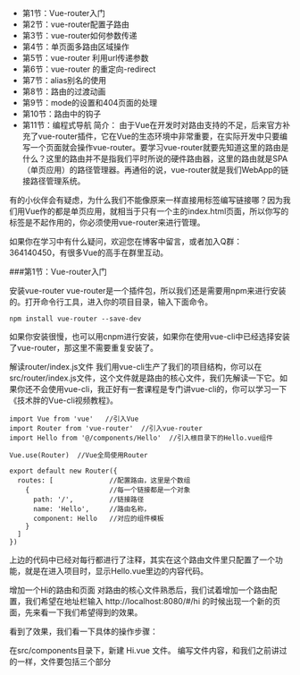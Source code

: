 

- 第1节：Vue-router入门
- 第2节：vue-router配置子路由
- 第3节：vue-router如何参数传递
- 第4节：单页面多路由区域操作
- 第5节：vue-router 利用url传递参数
- 第6节：vue-router 的重定向-redirect
- 第7节：alias别名的使用
- 第8节：路由的过渡动画
- 第9节：mode的设置和404页面的处理
- 第10节：路由中的钩子
- 第11节：编程式导航
简介：
由于Vue在开发时对路由支持的不足，后来官方补充了vue-router插件，它在Vue的生态环境中非常重要，在实际开发中只要编写一个页面就会操作vue-router。要学习vue-router就要先知道这里的路由是什么？这里的路由并不是指我们平时所说的硬件路由器，这里的路由就是SPA（单页应用）的路径管理器。再通俗的说，vue-router就是我们WebApp的链接路径管理系统。

有的小伙伴会有疑虑，为什么我们不能像原来一样直接用<a></a>标签编写链接哪？因为我们用Vue作的都是单页应用，就相当于只有一个主的index.html页面，所以你写的<a></a>标签是不起作用的，你必须使用vue-router来进行管理。

如果你在学习中有什么疑问，欢迎您在博客中留言，或者加入Q群：364140450，有很多Vue的高手在群里互动。


 

###第1节：Vue-router入门

安装vue-router
vue-router是一个插件包，所以我们还是需要用npm来进行安装的。打开命令行工具，进入你的项目目录，输入下面命令。

```
npm install vue-router --save-dev
```
如果你安装很慢，也可以用cnpm进行安装，如果你在使用vue-cli中已经选择安装了vue-router，那这里不需要重复安装了。

解读router/index.js文件
我们用vue-cli生产了我们的项目结构，你可以在src/router/index.js文件，这个文件就是路由的核心文件，我们先解读一下它。如果你还不会使用vue-cli，我正好有一套课程是专门讲vue-cli的，你可以学习一下《技术胖的Vue-cli视频教程》。


```
import Vue from 'vue'   //引入Vue
import Router from 'vue-router'  //引入vue-router
import Hello from '@/components/Hello'  //引入根目录下的Hello.vue组件
 
Vue.use(Router)  //Vue全局使用Router
 
export default new Router({
  routes: [              //配置路由，这里是个数组
    {                    //每一个链接都是一个对象
      path: '/',         //链接路径
      name: 'Hello',     //路由名称，
      component: Hello   //对应的组件模板
    }
  ]
})
```
上边的代码中已经对每行都进行了注释，其实在这个路由文件里只配置了一个功能，就是在进入项目时，显示Hello.vue里边的内容代码。

增加一个Hi的路由和页面
对路由的核心文件熟悉后，我们试着增加一个路由配置，我们希望在地址栏输入  http://localhost:8080/#/hi   的时候出现一个新的页面，先来看一下我们希望得到的效果。



看到了效果，我们看一下具体的操作步骤：

在src/components目录下，新建 Hi.vue 文件。
编写文件内容，和我们之前讲过的一样，文件要包括三个部分<template><script>和<style>。文件很简单，只是打印一句话。

```
<template>
  <div class="hello">
    <h1>{{ msg }}</h1>
  </div>
</template>
 
<script>
export default {
  name: 'hi',
  data () {
    return {
      msg: 'Hi, I am JSPang'
    }
  }
}
</script>
 
 
<style scoped>
 
</style>
```

引入 Hi组件：我们在router/index.js文件的上边引入Hi组件

```
import Hi from '@/components/Hi'
```

增加路由配置：在router/index.js文件的routes[]数组中，新增加一个对象，代码如下。
```
{
  path:'/hi',
  name:'Hi',
  component:Hi
}
```
通过上面的配置已经可以增加一个新的页面了。是不是觉的自己的Vue功力一下子就提升了一个档次。为了方便小伙伴查看，贴出现在的路由配置文件:
```
import Vue from 'vue'   //引入Vue
import Router from 'vue-router'  //引入vue-router
import Hello from '@/components/Hello'  //引入根目录下的Hello.vue组件
import Hi from '@/components/Hi' 
 
Vue.use(Router)  //Vue全局使用Router
 
export default new Router({
  routes: [              //配置路由，这里是个数组
    {                    //每一个链接都是一个对象
      path: '/',         //链接路径
      name: 'Hello',     //路由名称，
      component: Hello   //对应的组件模板
    },{
      path:'/hi',
      name:'Hi',
      component:Hi
    }
  ]
})
```
router-link制作导航
现在通过在地址栏改变字符串地址，已经可以实现页面内容的变化了。这并不满足需求，我们需要的是在页面上有个像样的导航链接，我们只要点击就可以实现页面内容的变化。制作链接需要<router-link>标签，我们先来看一下它的语法。


```
 <router-link to="/">[显示字段]</router-link>
```
to：是我们的导航路径，要填写的是你在router/index.js文件里配置的path值，如果要导航到默认首页，只需要写成  to=”/”  ，
[显示字段] ：就是我们要显示给用户的导航名称，比如首页  新闻页。
明白了router-link的基本语法，我们在 src/App.vue文件中的template里加入下面代码，实现导航。


```
<p>导航 ：
   <router-link to="/">首页</router-link>
   <router-link to="/hi">Hi页面</router-link>
</p>
```
现在我们访问页面，发现已经多出了导航。



总结：这节课我们在vue-cli的构建下对vue-router有了一个基本的了解，学会了vue-router的核心文件的基本结构，学会了如何添加一个新的模板页面，还学会了用<router-link>标签设置导航。在这里我必须要再强调一遍，路由是Vue中最重点的内容，你必须完全掌握学会。你可以先听一遍视频教程，然后跟着文字教程来作你的练习。一步一个脚印，我们都会成为Vue大神的，小伙伴们加油了！！！

###第2节：vue-router配置子路由

我们上节课初步了解Vue-router的初步知识，也学会了基本的跳转，那我们这节课学习一下子菜单的路由方式，也叫子路由。子路由的情况一般用在一个页面有他的基础模版，然后它下面的页面都隶属于这个模版，只是部分改变样式。我们接着第一节课的实例，在Hi页面的下面新建两个子页面，分别是 “Hi页面1” 和 “Hi页面2”，来实现子路由。

一、改造App.vue的导航代码
我们需要先改造app.vue的导航代码，来实现基本的导航功能。我们用<router-link>标签增加了两个新的导航链接。

App.vue代码

```
<p>导航 ：
      <router-link to="/">首页</router-link> | 
      <router-link to="/hi">Hi页面</router-link> |
      <router-link to="/hi/hi1">-Hi页面1</router-link> |
      <router-link to="/hi/hi2">-Hi页面2</router-link>
</p>
```
这时候我们再访问主页的时候导航栏就发生了变化。多出了两个自导航：Hi页面1  和 Hi页面2



二、改写components/Hi.vue页面
把Hi.vue改成一个通用的模板，加入<router-view>标签，给子模板提供插入位置。“Hi页面1”   和 “Hi页面2”  都相当于“Hi页面”的子页面，有点想继承关系。我们在“Hi页面”里加入<router-view>标签。

components/Hi.vue,就是第5行的代码，其他代码不变。

```
<template>
  <div class="hello">
    <h1>{{ msg }}</h1>
 
    <router-view class="aaa"></router-view>
  </div>
</template>
 
<script>
export default {
  name: 'hi',
  data () {
    return {
      msg: 'Hi, I am JSPang'
    }
  }
}
</script>
<style scoped>
 
</style>
```
三、在components目录下新建两个组件模板 Hi1.vue 和 Hi2.vue
新建的模板和Hi.vue没有太多的差别，知识改变了data中message的值，也就是输出的结果不太一样了。

Hi1.vue

```
<template>
  <div class="hello">
    <h1>{{ msg }}</h1>
  </div>
</template>
<script>
export default {
  name: 'hi',
  data () {
    return {
      msg: 'Hi, I am Hi1!'
    }
  }
}
</script>
<style scoped>
 
</style>
```
Hi2.vue


```
<template>
  <div class="hello">
    <h1>{{ msg }}</h1>
  </div>
</template>
<script>
export default {
  name: 'hi',
  data () {
    return {
      msg: 'Hi, I am Hi2'
    }
  }
}
</script>
<style scoped>
</style>
```
四、修改router/index.js代码
我们现在导航有了，母模板和子模板也有了，只要改变我们的路由配置文件就可以了。子路由的写法是在原有的路由配置下加入children字段。


```
children:[
{path:'/',component:xxx},
{path:'xx',component:xxx},
]
```
children字段后边跟的是个数组，数组里和其他配置路由基本相同，需要配置path和component。具体看一下这个子路由的配置写法。

```
import Vue from 'vue'   
import Router from 'vue-router'  
import Hello from '@/components/Hello'  
import Hi from '@/components/Hi' 
import Hi1 from '@/components/Hi1' 
import Hi2 from '@/components/Hi2' 
 
Vue.use(Router) 
 
export default new Router({
  routes: [             
    {                    
      path: '/',        
      name: 'Hello',     
      component: Hello   
    },{
      path:'/hi',
      component:Hi,
      children:[
        {path:'/',component:Hi},
        {path:'hi1',component:Hi1},
        {path:'hi2',component:Hi2},
      ]
    }
  ]
})
```
需要注意的是，在配置路由文件前，需要先用import引入Hi1和Hi2。

总结：
这节课学的内容在路由配置里经常用到，比如我们作一个购物模块，购物模块里有很多相同的元素，我们就会利用这种子路由的形式，先定一个父页面，然后再修改子页面。希望这节课对你有帮助，其实子路由的步骤还是有些繁琐的，所以希望你们多练习几遍，能够完全掌握。

###3节：vue-router如何参数传递

新的项目开始了，工作量很大，所以更新会比较慢，希望小伙伴们多多包涵。

开发中，参数的传递是个最基本的业务需求。通过URL地址来传递参数是一个形式，这节课我们就看看vue-router为我们提供了那些传递参数的功能。我们先想象一个基本需求，就是在我们点击导航菜单时，跳转页面上能显示出当前页面的路径，来告诉用户你想在所看的页面位置（类似于面包屑导航）。

一、用name传递参数
前两节课一直出现name的选项，但是我们都没有讲，这节课我们讲name的一种作用，传递参数。接着上节课的程序继续编写。

两步完成用name传值并显示在模板里：

在路由文件src/router/index.js里配置name属性。

```
 routes: [
    {
      path: '/',
      name: 'Hello',
      component: Hello
    }
 ]
 ```
模板里(src/App.vue)用$router.name的形势接收，比如直接在模板中显示：

```
<p>{{ $router.name}}</p>
```
 
二、通过<router-link> 标签中的to传参
也许你也会觉的上边的传参很不正规，也不方便，其实我们多数传参是不用name进行传参的，我们用<router-link>标签中的to属性进行传参，需要您注意的是这里的to要进行一个绑定，写成:to。先来看一下这种传参方法的基本语法：


```
<router-link :to="{name:xxx,params:{key:value}}">valueString</router-link>
v
这里的to前边是带冒号的，然后后边跟的是一个对象形势的字符串.

name：就是我们在路由配置文件中起的name值。
params：就是我们要传的参数，它也是对象形势，在对象里可以传递多个值。
了解基本的语法后，我们改造一下我们的src/App.vue里的<router-link>标签,我们把hi1页面的<router-link>进行修改。


```
 <router-link :to="{name:'hi1',params:{username:'jspang'}}">Hi页面1</router-link>
```
把src/reouter/index.js文件里给hi1配置的路由起个name,就叫hi1.


```
 {path:'/hi1',name:'hi1',component:Hi1},
```
最后在模板里(src/components/Hi1.vue)用$route.params.username进行接收.


```
{{$route.params.username}}
```
总结：
今天我们学习了两种传参的方法，一般会使用第二种方法。我们通过学习也知道了name的用途，一种作用是传参，一种作用是在传参时起到名称作用。传参的操作在实际开发中是基本的需求，我们一定要掌握好啊。

###第4节：单页面多路由区域操作

致歉：对不起大家，一周没有更新课程，因为公司开始了一个新项目，人手比较少，所以一直处于高压下工作，回家后什么都不想干，只想躺在床上闭目养神听会音乐。今天休息，我才有时间上博客逛一下，开始继续更新。

这节课我们讲“单页面多路由区域操作”，实际需求是这样的，在一个页面里我们有2个以上<router-view>区域，我们通过配置路由的js文件，来操作这些区域的内容。例如我们在src/App.vue里加上两个<router-view>标签。我们用vue-cli建立了新的项目，并打开了src目录下的App.vue文件，在<router-view>下面新写了两行<router-view>标签,并加入了些CSS样式。


```
 <router-view ></router-view>
 <router-view name="left" style="float:left;width:50%;background-color:#ccc;height:300px;"></router-view>
 <router-view name="right" style="float:right;width:50%;background-color:#c0c;height:300px;"></router-view>
```
现在的页面中有了三个<router-view>标签，也就是说我们需要在路由里配置这三个区域，配置主要是在components字段里进行。

```
import Vue from 'vue'
import Router from 'vue-router'
import Hello from '@/components/Hello'
import Hi1 from '@/components/Hi1'
import Hi2 from '@/components/Hi2'
 
Vue.use(Router)
 
export default new Router({
  routes: [
    {
      path: '/',
      components: {
        default:Hello,
        left:Hi1,
        right:Hi2
      }
    },{
      path: '/Hi',
      components: {
        default:Hello,
        left:Hi2,
        right:Hi1
      }
    }
 
  ]
})
```
上边的代码我们编写了两个路径，一个是默认的‘/’，另一个是’/Hi’.在两个路径下的components里面，我们对三个区域都定义了显示内容。

定义好后，我们需要在component文件夹下，新建Hi1.vue和Hi2.vue页面就可以了。

Hi1.vue

```
<template>
    <div>
        <h2>{{ msg }}</h2> 
    </div>
</template>
 
<script>
export default {
  name: 'hi1',
  data () {
    return {
      msg: 'I am Hi1 page.'
    }
  }
}
</script>
```
Hi2.vue


```
<template>
    <div>
        <h2>{{ msg }}</h2>
    </div>
</template>
 
<script>
export default {
  name: 'hi2',
  data () {
    return {
      msg: 'I am Hi2 page.'
    }
  }
}
</script>
```
最后在App.vue中配置我们的<router-link>就可以了


```
<router-link to="/">首页</router-link> | 
<router-link to="/hi">Hi页面</router-link> |
```
###第5节：vue-router 利用url传递参数

我们在第3节虽然已经学会传递参数，但是我们这些老程序员的情怀还是利用url来传值，因为我们以前在前后端没有分开开发的时候，经常这样做。在实际开发也是有很多用URL传值的需求，比如我们在新闻列表中有很多新闻标题整齐的排列，我们需要点击每个新闻标题打开不同的新闻内容，这时在跳转路由时跟上新闻编号就十分实用。

:冒号的形式传递参数
我们可以在理由配置文件里以:冒号的形式传递参数，这就是对参数的绑定。

在配置文件里以冒号的形式设置参数。我们在/src/router/index.js文件里配置路由。

```
{
    path:'/params/:newsId/:newsTitle',
     component:Params
}
```
我们需要传递参数是新闻ID（newsId）和新闻标题（newsTitle）.所以我们在路由配置文件里制定了这两个值。
在src/components目录下建立我们params.vue组件，也可以说是页面。我们在页面里输出了url传递的的新闻ID和新闻标题。

```
<template>
    <div>
        <h2>{{ msg }}</h2>
        <p>新闻ID：{{ $route.params.newsId}}</p>
        <p>新闻标题：{{ $route.params.newsTitle}}</p>
    </div>
</template>
 
<script>
export default {
  name: 'params',
  data () {
    return {
      msg: 'params page'
    }
  }
}
</script>
```
在App.vue文件里加入我们的<router-view>标签。这时候我们可以直接利用url传值了。
```
<router-link to="/params/198/jspang website is very good">params</router-link> |
```
我们已经实现了以url方式进行传值，这在实际开发中经常使用，必须完全了解。我希望你看完视频后或者学完文章后能多练习两边，并在实际项目中充分使用。

正则表达式在URL传值中的应用
上边的例子，我们传递了新闻编号，现在需求升级了，我们希望我们传递的新闻ID只能是数字的形式，这时候我们就需要在传递时有个基本的类型判断，vue是支持正则的。

加入正则需要在路由配置文件里（/src/router/index.js）以圆括号的形式加入。


```
path:'/params/:newsId(\\d+)/:newsTitle',
```
加入了正则，我们再传递数字之外的其他参数，params.vue组件就没有办法接收到。


###第6节：vue-router 的重定向-redirect

开发中有时候我们虽然设置的路径不一致，但是我们希望跳转到同一个页面，或者说是打开同一个组件。这时候我们就用到了路由的重新定向redirect参数。

redirect基本重定向
我们只要在路由配置文件中（/src/router/index.js）把原来的component换成redirect参数就可以了。我们来看一个简单的配置。

```
export default new Router({
  routes: [
    {
      path: '/',
      component: Hello
    },{
      path:'/params/:newsId(\\d+)/:newsTitle',
      component:Params
    },{
      path:'/goback',
      redirect:'/'
    }
 
  ]
})
```
这里我们设置了goback路由，但是它并没有配置任何component（组件），而是直接redirect到path:’/’下了，这就是一个简单的重新定向。

重定向时传递参数
我们已经学会了通过url来传递参数，那我们重定向时如果也需要传递参数怎么办？其实vue也已经为我们设置好了，我们只需要在ridirect后边的参数里复制重定向路径的path参数就可以了。可能你看的有点晕，我们来看一段代码：


```
{
  path:'/params/:newsId(\\d+)/:newsTitle',
  component:Params
},{
  path:'/goParams/:newsId(\\d+)/:newsTitle',
  redirect:'/params/:newsId(\\d+)/:newsTitle'
}
```
已经有了一个params路由配置，我们在设置一个goParams的路由重定向，并传递了参数。这时候我们的路由参数就可以传递给params.vue组件了。参数接收方法和正常的路由接收方法一样。


###第7节：alias别名的使用

上节学习了路由的重定向，我相信大家已经可以熟练使用redirect进行重定向了。使用alias别名的形式，我们也可以实现类似重定向的效果。

1.首先我们在路由配置文件里（/src/router/index.js），给上节课的Home路径起一个别名，jspang。


```
{
    path: '/hi1',
    component: Hi1,
    alias:'/jspang'
 }
 ```
2.配置我们的<router-link>，起过别名之后，可以直接使用<router-link>标签里的to属性，进行重新定向。


```
<router-link to="/jspang">jspang</router-link>
```
redirect和alias的区别
redirect：仔细观察URL，redirect是直接改变了url的值，把url变成了真实的path路径。
alias：URL路径没有别改变，这种情况更友好，让用户知道自己访问的路径，只是改变了<router-view>中的内容。
填个小坑：

别名请不要用在path为’/’中，如下代码的别名是不起作用的。
```
{
  path: '/',
  component: Hello,
  alias:'/home'
}
```
在实际项目中我们遇到了这样的坑，开始以为是自己的代码写的有问题，找了两个小时作用。后来发现不是代码问题，只是vue不支持这样使用。我们犯过错误，踩过了坑，希望大家就不要踩了。


###第8节：路由的过渡动画

在开发中有一种需求叫高端、大气、上档次。所以作为一个大前端有责任让你的程序开起来更酷炫。可以在页面切换时我们加入一些动画效果，提升我们程序的动效设计。这节课我们就学习一下路由的过渡动画效果制作。

<transition>标签
想让路由有过渡动画，需要在<router-view>标签的外部添加<transition>标签，标签还需要一个name属性。

```
<transition name="fade">
  <router-view ></router-view>
</transition>
```

我们在/src/App.vue文件里添加了<transition>标签，并给标签起了一个名字叫fade。

####css过渡类名：
组件过渡过程中，会有四个CSS类名进行切换，这四个类名与transition的name属性有关，比如name=”fade”,会有如下四个CSS类名：

######fade-enter:进入过渡的开始状态，元素被插入时生效，只应用一帧后立刻删除。
#####fade-enter-active:进入过渡的结束状态，元素被插入时就生效，在过渡过程完成后移除。
######fade-leave:离开过渡的开始状态，元素被删除时触发，只应用一帧后立刻删除。
#####fade-leave-active:离开过渡的结束状态，元素被删除时生效，离开过渡完成后被删除。
从上面四个类名可以看出，fade-enter-active和fade-leave-active在整个进入或离开过程中都有效，所以CSS的transition属性在这两个类下进行设置。

那我们就在App.vue页面里加入四种CSS样式效果，并利用CSS3的transition属性控制动画的具体效果。代码如下：
```
.fade-enter {
  opacity:0;
}
.fade-leave{
  opacity:1;
}
.fade-enter-active{
  transition:opacity .5s;
}
.fade-leave-active{
  opacity:0;
  transition:opacity .5s;
}
```
上边的代码设置了改变透明度的动画过渡效果，但是默认的mode模式in-out模式，这并不是我们想要的。下面我们学一下mode模式。

过渡模式mode：
in-out:新元素先进入过渡，完成之后当前元素过渡离开。
out-in:当前元素先进行过渡离开，离开完成后新元素过渡进入。
这节课只能算是一个简单的过渡入门，教会大家原理，如果想做出实用酷炫的过渡效果，你需要有较强的动画制作能力，我们下节课继续学习动画的知识。


###第9节：mode的设置和404页面的处理

在学习过渡效果的时候，我们学了mode的设置，但是在路由的属性中还有一个mode。这节课我们就学习一下另一个mode模式和404页面的设置。

mode的两个值
histroy:当你使用 history 模式时，URL 就像正常的 url，例如 http://jsapng.com/lms/，也好看！
hash:默认’hash’值，但是hash看起来就像无意义的字符排列，不太好看也不符合我们一般的网址浏览习惯。
具体的效果我在视频中会有所掩饰，不理解的小伙伴可以到视频中进行查看。

404页面的设置：
用户会经常输错页面，当用户输错页面时，我们希望给他一个友好的提示，为此美工都会设计一个漂亮的页面，这个页面就是我们常说的404页面。vue-router也为我们提供了这样的机制.

1.设置我们的路由配置文件（/src/router/index.js）：


```
{
   path:'*',
   component:Error
}
```
这里的path:’*’就是找不到页面时的配置，component是我们新建的一个Error.vue的文件。

2.新建404页面：

在/src/components/文件夹下新建一个Error.vue的文件。简单输入一些有关错误页面的内容。


```
<template>
    <div>
        <h2>{{ msg }}</h2>
    </div>
</template>
<script>
export default {
  data () {
    return {
      msg: 'Error:404'
    }
  }
}
</script>
```
3.我们在用<router-link>瞎写一个标签的路径。


```
 <router-link to="/bbbbbb">我是瞎写的</router-link> |
```
预览一下我们现在的结果，就已经实现404页面的效果。


###第10节：路由中的钩子

我们知道一个组件从进入到销毁有很多的钩子函数，同样在路由中也设置了钩子函数。路由的钩子选项可以写在路由配置文件中，也可以写在我们的组件模板中。我们这节课就介绍这两种钩子函数的写法。

路由配置文件中的钩子函数
我们可以直接在路由配置文件（/src/router/index.js）中写钩子函数。但是在路由文件中我们只能写一个beforeEnter,就是在进入此路由配置时。先来看一段具体的代码：

```
{
      path:'/params/:newsId(\\d+)/:newsTitle',
      component:Params,
      beforeEnter:(to,from,next)=>{
        console.log('我进入了params模板');
        console.log(to);
        console.log(from);
        next();
},
```
我们在params路由里配置了bdforeEnter得钩子函数，函数我们采用了ES6的箭头函数，需要传递三个参数。我们并在箭头函数中打印了to和from函数。具体打印内容可以在控制台查看object。

三个参数：

to:路由将要跳转的路径信息，信息是包含在对像里边的。
from:路径跳转前的路径信息，也是一个对象的形式。
next:路由的控制参数，常用的有next(true)和next(false)。
写在模板中的钩子函数
在配置文件中的钩子函数，只有一个钩子-beforeEnter，如果我们写在模板中就可以有两个钩子函数可以使用：

beforeRouteEnter：在路由进入前的钩子函数。
beforeRouteLeave：在路由离开前的钩子函数。
```
export default {
  name: 'params',
  data () {
    return {
      msg: 'params page'
    }
  },
  beforeRouteEnter:(to,from,next)=>{
    console.log("准备进入路由模板");
    next();
  },
  beforeRouteLeave: (to, from, next) => {
    console.log("准备离开路由模板");
    next();
  }
}
</script>
```
这是我们写在params.vue模板里的路由钩子函数。它可以监控到路由的进入和路由的离开，也可以轻易的读出to和from的值。


###第11节：编程式导航

这是这篇文章的最后一节，前10节课的导航都是用<router-link>标签或者直接操作地址栏的形式完成的，那如果在业务逻辑代码中需要跳转页面我们如何操作？这就是我们要说的编程式导航，顾名思义，就是在业务逻辑代码中实现导航。

this.$router.go(-1) 和 this.$router.go(1)
这两个编程式导航的意思是后退和前进，功能跟我们浏览器上的后退和前进按钮一样，这在业务逻辑中经常用到。比如条件不满足时，我们需要后退。
router.go(-1)代表着后退，我们可以让我们的导航进行后退，并且我们的地址栏也是有所变化的。
1.我们先在app.vue文件里加入一个按钮，按钮并绑定一个goback( )方法。

```
<button @click="goback">后退</button>
```
2.在我们的script模块中写入goback()方法，并使用this.$router.go(-1),进行后退操作。

```
<script>
export default {
  name: 'app',
  methods:{
    goback(){
      this.$router.go(-1);
    }
  }
}
</script>
```
打开浏览器进行预览，这时我们的后退按钮就可以向以前的网页一样后退了。
router.go(1):代表着前进，用法和后退一样，我在这里就不重复码字了（码字辛苦希望大家理解）。

this.$router.push(‘/xxx ‘)
这个编程式导航都作用就是跳转，比如我们判断用户名和密码正确时，需要跳转到用户中心页面或者首页，都用到这个编程的方法来操作路由。

我们设置一个按钮，点击按钮后回到站点首页。

1.先编写一个按钮，在按钮上绑定goHome( )方法。

```
<button @click="goHome">回到首页</button>
```
2.在<script>模块里加入goHome方法，并用this.$router.push(‘/’)导航到首页


```
export default {
  name: 'app',
  methods:{
    goback(){
      this.$router.go(-1);
    },
    goHome(){
      this.$router.push('/');
    }
  }
}
 ```

总结：我们利用11节课把vue-router的知识学习了一遍，因为个人能力有限，知识点难免有所遗漏，希望小伙伴们多多谅解，通过这套课程我对vue-router的知识有了更深的了解，对教是最好的学习也体会更深了。这套课程录制也是比较曲折的，新项目的开始，耽误了一周多的时间，刚进入正常阶段准备继续录制时，家里的键盘又坏掉了，也利用这个机会给家里也还上了机械键盘，可谓因祸得福。

 

